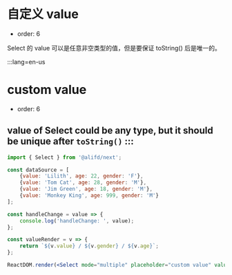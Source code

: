 # 自定义 value

- order: 6

Select 的 value 可以是任意非空类型的值，但是要保证 toString() 后是唯一的。

:::lang=en-us
# custom value

- order: 6

value of Select could be any type, but it should be unique after `toString()`
:::
---

````jsx
import { Select } from '@alifd/next';

const dataSource = [
    {value: 'Lilith', age: 22, gender: 'F'},
    {value: 'Tom Cat', age: 28, gender: 'M'},
    {value: 'Jim Green', age: 18, gender: 'M'},
    {value: 'Monkey King', age: 999, gender: 'M'}
];

const handleChange = value => {
    console.log('handleChange: ', value);
};

const valueRender = v => {
    return `${v.value} / ${v.gender} / ${v.age}`;
};

ReactDOM.render(<Select mode="multiple" placeholder="custom value" valueRender={valueRender} dataSource={dataSource} onChange={handleChange} />, mountNode);
````

